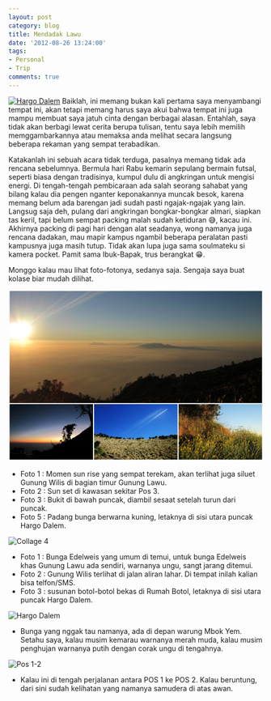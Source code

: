 ```yaml
---
layout: post
category: blog
title: Mendadak Lawu
date: '2012-08-26 13:24:00'
tags:
- Personal
- Trip
comments: true
---
```


<a href="http://farm8.staticflickr.com/7250/7855048748_bae345e373_b.jpg"><img src="http://farm8.staticflickr.com/7250/7855048748_bae345e373_b.jpg" alt="Hargo Dalem" class="imgright"></a>
Baiklah, ini memang bukan kali pertama saya menyambangi tempat ini, akan tetapi memang harus saya akui bahwa tempat ini juga mampu membuat saya jatuh cinta dengan berbagai alasan. Entahlah, saya tidak akan berbagi lewat cerita berupa tulisan, tentu saya lebih memilih memggambarkannya atau memaksa anda melihat secara langsung beberapa rekaman yang sempat terabadikan.

Katakanlah ini sebuah acara tidak terduga, pasalnya memang tidak ada rencana sebelumnya. Bermula hari Rabu kemarin sepulang bermain futsal, seperti biasa dengan tradisinya, kumpul dulu di angkringan untuk mengisi energi. Di tengah-tengah pembicaraan ada salah seorang sahabat yang bilang kalau dia pengen nganter keponakannya muncak besok, karena memang belum ada
barengan jadi sudah pasti ngajak-ngajak yang lain. Langsug saja deh, pulang dari angkringan bongkar-bongkar almari, siapkan tas keril, tapi belum sempat packing malah sudah ketiduran :sweat_smile:, kacau ini. Akhirnya packing di pagi hari dengan alat seadanya, wong namanya juga rencana dadakan, mau mapir kampus ngambil beberapa peralatan pasti kampusnya juga masih tutup. Tidak akan lupa juga sama soulmateku si kamera pocket. Pamit sama Ibuk-Bapak, trus berangkat :grin:.

Monggo kalau mau lihat foto-fotonya, sedanya saja. Sengaja saya buat kolase biar mudah dilihat.

![Collage 2](/images/2012/08/collage-2.jpg)

* Foto 1 : Momen sun rise yang sempat terekam, akan terlihat juga siluet Gunung Wilis di bagian timur Gunung Lawu.
* Foto 2 : Sun set di kawasan sekitar Pos 3.
* Foto 3 : Bukit di bawah puncak, diambil sesaat setelah turun dari puncak.
* Foto 5 : Padang bunga berwarna kuning, letaknya di sisi utara puncak Hargo Dalem.

![Collage 4](http://4.bp.blogspot.com/-bfAMDMf4Mko/UDnEtdc919I/AAAAAAAAA8o/JsgMM_B8QfA/s640/collage+4.jpg)

* Foto 1 : Bunga Edelweis yang umum di temui, untuk bunga Edelweis khas Gunung Lawu ada sendiri, warnanya ungu, sangt jarang ditemui.
* Foto 2 : Gunung Wilis terlihat di jalan aliran lahar. Di tempat inilah kalian bisa telfon/SMS.
* Foto 3 : susunan botol-botol bekas di Rumah Botol, letaknya di sisi utara puncak Hargo Dalem.

![Hargo Dalem](http://farm8.staticflickr.com/7250/7855048748_bae345e373_b.jpg)

* Bunga yang nggak tau namanya, ada di depan warung Mbok Yem. Setahu saya, kalau musim kemarau warnanya merah muda, kalau musim penghujan warnanya putih dengan corak ungu di tengahnya.

![Pos 1-2](http://2.bp.blogspot.com/-SHvb-Q2uNNk/UDnHh0CBTBI/AAAAAAAAA9A/vOGFh8nXbII/s640/IMG_1906+copy+2.jpg)

* Kalau ini di tengah perjalanan antara POS 1 ke POS 2. Kalau beruntung, dari sini sudah kelihatan yang namanya samudera di atas awan.
